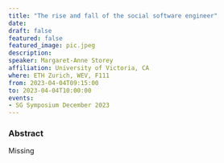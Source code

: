 ```yaml
---
title: "The rise and fall of the social software engineer"
date:
draft: false
featured: false
featured_image: pic.jpeg
description:
speaker: Margaret-Anne Storey 
affiliation: University of Victoria, CA 
where: ETH Zurich, WEV, F111
from: 2023-04-04T09:15:00
to: 2023-04-04T10:00:00
events:
- SG Symposium December 2023
---
```


### Abstract

Missing 
